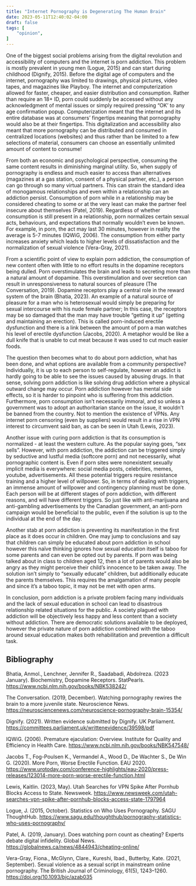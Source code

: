 ```yaml
---
title: "Internet Pornography is Degenerating The Human Brain"
date: 2023-05-11T12:40:02-04:00
draft: false
tags: [
    "opinion",
]
---
```


One of the biggest social problems arising from the digital revolution and accessibility of computers and the internet is porn addiction. This problem is mostly prevalent in young men (Logue, 2015) and can start during childhood (Dignify, 2015). Before the digital age of computers and the internet, pornography was limited to drawings, physical pictures, video tapes, and magazines like Playboy. The internet and computerization allowed for faster, cheaper, and easier distribution and consumption. Rather than require an 18+ ID, porn could suddenly be accessed without any acknowledgment of mental issues or simply required pressing “OK’ to any age confirmation popup. Computerization meant that the internet and its entire database was at consumers’ fingertips meaning that pornography would also be at their fingertips. This digitalization and accessibility also meant that more pornography can be distributed and consumed in centralized locations (websites) and thus rather than be limited to a few selections of material, consumers can choose an essentially unlimited amount of content to consume!

From both an economic and psychological perspective, consuming the same content results in diminishing marginal utility. So, when supply of pornography is endless and much easier to access than alternatives (magazines at a gas station, consent of a physical partner, etc.), a person can go through so many virtual partners. This can strain the standard idea of monogamous relationships and even within a relationship can an addiction persist. Consumption of porn while in a relationship may be considered cheating to some or at the very least can make the partner feel insecure about themselves (Patel, 2019). Regardless of whether consumption is still present in a relationship, porn normalizes certain sexual acts, behaviours, and expectations that normally wouldn’t even be known. For example, in porn, the act may last 30 minutes, however in reality the average is 5-7 minutes (IQWiG, 2006). The consumption from either party increases anxiety which leads to higher levels of dissatisfaction and the normalization of sexual violence (Vera-Gray, 2021).

From a scientific point of view to explain porn addiction, the consumption of new content often with little to no effort results in the dopamine receptors being dulled. Porn overstimulates the brain and leads to secreting more than a natural amount of dopamine. This overstimulation and over secretion can result in unresponsiveness to natural sources of pleasure (The Conversation, 2019). Dopamine receptors play a central role in the reward system of the brain (Bhatia, 2023). An example of a natural source of pleasure for a man who is heterosexual would simply be preparing for sexual intercourse with his nude female partner; In this case, the receptors may be so damaged that the man may have trouble “getting it up” (getting and maintaining an erection). This is called porn-induced erectile dysfunction and there is a link between the amount of porn a man watches his level of erectile dysfunction (Jacobs, 2020). A metaphor would be like a dull knife that is unable to cut meat because it was used to cut much easier foods.

The question then becomes what to do about porn addiction, what has been done, and what options are available from a community perspective? Individually, it is up to each person to self-regulate, however an addict is hardly going to be able to see the issues caused by abusing drugs. In that sense, solving porn addiction is like solving drug addiction where a physical outward change may occur. Porn addiction however has mental side effects, so it is harder to pinpoint who is suffering from this addiction. Furthermore, porn consumption isn’t necessarily immoral, and so unless a government was to adopt an authoritarian stance on the issue, it wouldn’t be banned from the country. Not to mention the existence of VPNs. Any internet porn censoring (even by suppliers) would result in a rise in VPN interest to circumvent said ban, as can be seen in Utah (Lewis, 2023).

Another issue with curing porn addiction is that its consumption is normalized - at least the western culture. As the popular saying goes, “sex sells”. However, with porn addiction, the addiction can be triggered simply by seductive and lustful media (softcore porn) and not necessarily, what pornographic content is. Even if porn sites were nonexistent sexually implicit media is everywhere: social media posts, celebrities, memes, youtube, advertisements. All these potential triggers require resistance training and a higher level of willpower. So, in terms of dealing with triggers, an immense amount of willpower and contingency planning must be done. Each person will be at different stages of porn addiction, with different reasons, and will have different triggers. So just like with anti-marijuana and anti-gambling advertisements by the Canadian government, an anti-porn campaign would be beneficial to the public, even if the solution is up to the individual at the end of the day.

Another stab at porn addiction is preventing its manifestation in the first place as it does occur in children. One may jump to conclusions and say that children can simply be educated about porn addiction in school however this naïve thinking ignores how sexual education itself is taboo for some parents and can even be opted out by parents. If porn was being talked about in class to children aged 12, then a lot of parents would also be angry as they might perceive their child’s innocence to be taken away. The solution isn’t simply to “sexually educate” children, but additionally educate the parents themselves. This requires the amalgamation of many people and since it’s a taboo topic, it may not be met with open arms.

In conclusion, porn addiction is a private problem facing many individuals and the lack of sexual education in school can lead to disastrous relationship related situations for the public. A society plagued with addiction will be objectively less happy and less content than a society without addiction. There are democratic solutions available to be deployed, however the private nature of porn addiction combined with the taboo around sexual education makes both rehabilitation and prevention a difficult task.

## Bibliography

Bhatia, Anmol., Lenchner, Jennifer R., Saadabadi, Abdolreza. (2023 January). Biochemistry, Dopamine Receptors. StatPearls. <https://www.ncbi.nlm.nih.gov/books/NBK538242/>

The Conversation. (2019, December). Watching pornography rewires the brain to a more juvenile state. Neuroscience News. <https://neurosciencenews.com/neuroscience-pornography-brain-15354/>

Dignify. (2021). Written evidence submitted by Dignify. UK Parliament.       <https://committees.parliament.uk/writtenevidence/39598/pdf>

IQWiG. (2006). Premature ejaculation: Overview. Institute for Quality and Efficiency in Health Care. <https://www.ncbi.nlm.nih.gov/books/NBK547548/>

Jacobs T., Fog-Poulsen K., Vermandel A., Wood D., De Wachter S., De Win G. (2020). More Porn, Worse Erectile Function. EAU 2020. <https://www.urotoday.com/conference-highlights/eau-2020/press-releases/123014-more-porn-worse-erectile-function.html>

Lewis, Kaitlin. (2023, May). Utah Searches for VPN Spike After Pornhub Blocks Access to State. Newsweek. <https://www.newsweek.com/utah-searches-vpn-spike-after-pornhub-blocks-access-state-1797964>

Logue, J. (2015, October). Statistics on Who Uses Pornography. SAGU ThoughtHub. <https://www.sagu.edu/thoughthub/pornography-statistics-who-uses-pornography/>

Patel, A. (2019, January). Does watching porn count as cheating? Experts debate digital     infidelity. Global News. <https://globalnews.ca/news/4844943/cheating-online/>

Vera-Gray, Fiona., McGlynn, Clare., Kureshi, Ibad., Butterby, Kate. (2021, September). Sexual violence as a sexual script in mainstream online pornography. The British Journal of Criminology, 61(5), 1243–1260. <https://doi.org/10.1093/bjc/azab035>
